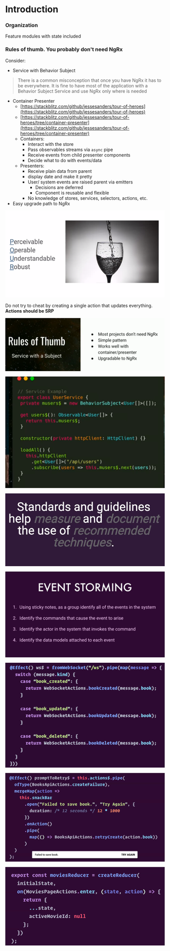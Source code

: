 # Introduction

### Organization

Feature modules with state included

### Rules of thumb. You probably don't need NgRx

Consider:

* Service with Behavior Subject 

> There is a common misconception that once you have NgRx it has to be everywhere. It is fine to have most of the application with a Behavior Subject Service and use NgRx only where is needed

* Container Presenter
  * [https://stackblitz.com/github/jessesanders/tour-of-heroes](https://stackblitz.com/github/jessesanders/tour-of-heroes)
  * [https://stackblitz.com/github/jessesanders/tour-of-heroes/tree/container-presenter](https://stackblitz.com/github/jessesanders/tour-of-heroes/tree/container-presenter)
  * Containers: 
    * Interact with the store
    * Pass observables streams via `async` pipe
    * Receive events from child presenter components
    * Decide what to do with events/data
  * Presenters:
    * Receive plain data from parent
    * display date and make it pretty
    * User/ system events are raised parent via emitters
      * Decisions are deferred
      * Component is reusable and flexible
    * No knowledge of stores, services, selectors, actions, etc.
* Easy upgrade path to NgRx



![](../.gitbook/assets/image%20%2823%29.png)

Do not try to cheat by creating a single action that updates everything. **Actions should be SRP**

![](../.gitbook/assets/image%20%2853%29.png)

![](../.gitbook/assets/image%20%2867%29.png)

![](../.gitbook/assets/image%20%2864%29.png)

![](../.gitbook/assets/image%20%2861%29.png)

![](../.gitbook/assets/image%20%2851%29.png)

![](../.gitbook/assets/image%20%2876%29.png)

![](../.gitbook/assets/image%20%281%29.png)

